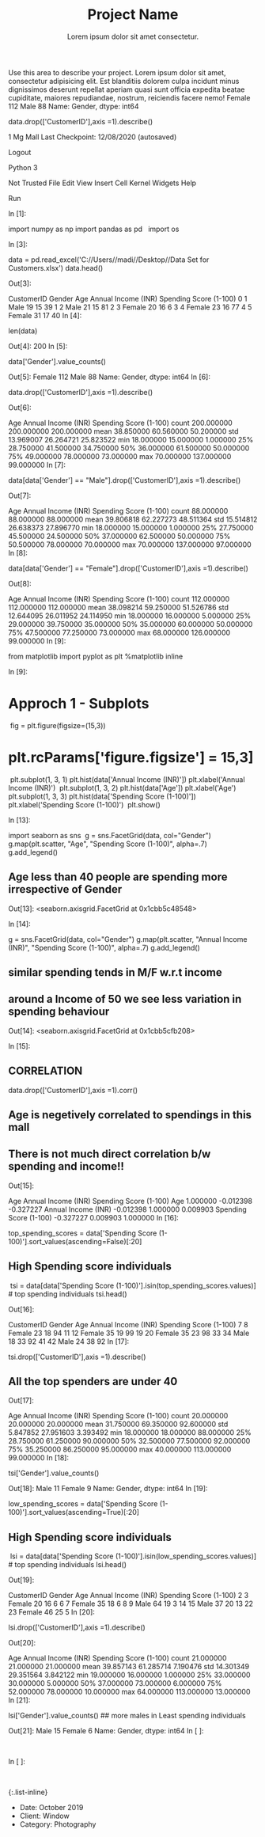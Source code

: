 ﻿---
title: Project Name
subtitle: Lorem ipsum dolor sit amet consectetur.
image: https://raw.githubusercontent.com/BlackrockDigital/startbootstrap-agency/master/src/assets/img/portfolio/06-full.jpg
alt: 

caption:
  title: Monte Carlo Simulation
  subtitle: Tool which is used to Predict uncertainity
  thumbnail: assets/img/portfolio/montecarlo.jpg
---
Use this area to describe your project. Lorem ipsum dolor sit amet, consectetur adipisicing elit. Est blanditiis dolorem culpa incidunt minus dignissimos deserunt repellat aperiam quasi sunt officia expedita beatae cupiditate, maiores repudiandae, nostrum, reiciendis facere nemo!
Female    112
Male       88
Name: Gender, dtype: int64

data.drop(['CustomerID'],axis =1).describe()


 
1 Mg Mall
Last Checkpoint: 12/08/2020
(autosaved)
 
Logout 

Python 3  

Not Trusted
File
Edit
View
Insert
Cell
Kernel
Widgets
Help







Run






In [1]:


import numpy as np
import pandas as pd
​
​
import os



In [3]:


data = pd.read_excel('C://Users//madi//Desktop//Data Set for Customers.xlsx')
data.head()


Out[3]:

CustomerID
Gender
Age
Annual Income (INR)
Spending Score (1-100)
0
1
Male
19
15
39
1
2
Male
21
15
81
2
3
Female
20
16
6
3
4
Female
23
16
77
4
5
Female
31
17
40
In [4]:


len(data)


Out[4]:
200
In [5]:


data['Gender'].value_counts()


Out[5]:
Female    112
Male       88
Name: Gender, dtype: int64
In [6]:


data.drop(['CustomerID'],axis =1).describe()


Out[6]:

Age
Annual Income (INR)
Spending Score (1-100)
count
200.000000
200.000000
200.000000
mean
38.850000
60.560000
50.200000
std
13.969007
26.264721
25.823522
min
18.000000
15.000000
1.000000
25%
28.750000
41.500000
34.750000
50%
36.000000
61.500000
50.000000
75%
49.000000
78.000000
73.000000
max
70.000000
137.000000
99.000000
In [7]:


data[data['Gender'] == "Male"].drop(['CustomerID'],axis =1).describe()


Out[7]:

Age
Annual Income (INR)
Spending Score (1-100)
count
88.000000
88.000000
88.000000
mean
39.806818
62.227273
48.511364
std
15.514812
26.638373
27.896770
min
18.000000
15.000000
1.000000
25%
27.750000
45.500000
24.500000
50%
37.000000
62.500000
50.000000
75%
50.500000
78.000000
70.000000
max
70.000000
137.000000
97.000000
In [8]:


data[data['Gender'] == "Female"].drop(['CustomerID'],axis =1).describe()


Out[8]:

Age
Annual Income (INR)
Spending Score (1-100)
count
112.000000
112.000000
112.000000
mean
38.098214
59.250000
51.526786
std
12.644095
26.011952
24.114950
min
18.000000
16.000000
5.000000
25%
29.000000
39.750000
35.000000
50%
35.000000
60.000000
50.000000
75%
47.500000
77.250000
73.000000
max
68.000000
126.000000
99.000000
In [9]:


from matplotlib import pyplot as plt
%matplotlib inline



In [9]:


# Approch 1 - Subplots
​
fig = plt.figure(figsize=(15,3)) 
# plt.rcParams['figure.figsize'] = 15,3]
​
plt.subplot(1, 3, 1)
plt.hist(data['Annual Income (INR)'])
plt.xlabel('Annual Income (INR)')
​
plt.subplot(1, 3, 2)
plt.hist(data['Age'])
plt.xlabel('Age')
​
plt.subplot(1, 3, 3)
plt.hist(data['Spending Score (1-100)'])
plt.xlabel('Spending Score (1-100)')
​
plt.show()




In [13]:


import seaborn as sns
​
g = sns.FacetGrid(data, col="Gender")
g.map(plt.scatter, "Age", "Spending Score (1-100)", alpha=.7)
g.add_legend()
​
## Age less than 40 people are spending more irrespective of Gender


Out[13]:
<seaborn.axisgrid.FacetGrid at 0x1cbb5c48548>


In [14]:


g = sns.FacetGrid(data, col="Gender")
g.map(plt.scatter, "Annual Income (INR)", "Spending Score (1-100)", alpha=.7)
g.add_legend()
​
## similar spending tends in M/F w.r.t income
## around a Income of 50 we see less variation in spending behaviour


Out[14]:
<seaborn.axisgrid.FacetGrid at 0x1cbb5cfb208>


In [15]:


## CORRELATION
data.drop(['CustomerID'],axis =1).corr()
​
## Age is negetively correlated to spendings in this mall
## There is not much direct correlation b/w spending and income!!


Out[15]:

Age
Annual Income (INR)
Spending Score (1-100)
Age
1.000000
-0.012398
-0.327227
Annual Income (INR)
-0.012398
1.000000
0.009903
Spending Score (1-100)
-0.327227
0.009903
1.000000
In [16]:


top_spending_scores = data['Spending Score (1-100)'].sort_values(ascending=False)[:20]
​
## High Spending score individuals
​
tsi = data[data['Spending Score (1-100)'].isin(top_spending_scores.values)] # top spending individuals
tsi.head()


Out[16]:

CustomerID
Gender
Age
Annual Income (INR)
Spending Score (1-100)
7
8
Female
23
18
94
11
12
Female
35
19
99
19
20
Female
35
23
98
33
34
Male
18
33
92
41
42
Male
24
38
92
In [17]:


tsi.drop(['CustomerID'],axis =1).describe()
​
## All the top spenders are under 40


Out[17]:

Age
Annual Income (INR)
Spending Score (1-100)
count
20.000000
20.000000
20.000000
mean
31.750000
69.350000
92.600000
std
5.847852
27.951603
3.393492
min
18.000000
18.000000
88.000000
25%
28.750000
61.250000
90.000000
50%
32.500000
77.500000
92.000000
75%
35.250000
86.250000
95.000000
max
40.000000
113.000000
99.000000
In [18]:


tsi['Gender'].value_counts() 


Out[18]:
Male      11
Female     9
Name: Gender, dtype: int64
In [19]:


low_spending_scores = data['Spending Score (1-100)'].sort_values(ascending=True)[:20]
​
## High Spending score individuals
​
lsi = data[data['Spending Score (1-100)'].isin(low_spending_scores.values)] # top spending individuals
lsi.head()


Out[19]:

CustomerID
Gender
Age
Annual Income (INR)
Spending Score (1-100)
2
3
Female
20
16
6
6
7
Female
35
18
6
8
9
Male
64
19
3
14
15
Male
37
20
13
22
23
Female
46
25
5
In [20]:


lsi.drop(['CustomerID'],axis =1).describe()


Out[20]:

Age
Annual Income (INR)
Spending Score (1-100)
count
21.000000
21.000000
21.000000
mean
39.857143
61.285714
7.190476
std
14.301349
29.351564
3.842122
min
19.000000
16.000000
1.000000
25%
33.000000
30.000000
5.000000
50%
37.000000
73.000000
6.000000
75%
52.000000
78.000000
10.000000
max
64.000000
113.000000
13.000000
In [21]:


lsi['Gender'].value_counts()  ## more males in Least spending individuals


Out[21]:
Male      15
Female     6
Name: Gender, dtype: int64
In [ ]:


​



In [ ]:


​




{:.list-inline}
- Date: October 2019
- Client: Window
- Category: Photography

